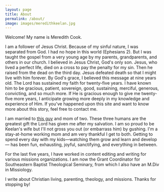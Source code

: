 ```yaml
---
layout: page
title: About
permalink: /about/
image: images/meredithkeelan.jpg
---
```


Welcome! My name is Meredith Cook. 

I am a follower of Jesus Christ. Because of my sinful nature, I was separated from God. I had no hope in this world (Ephesians 2). But I was taught the gospel from a very young age by my parents, grandparents, and others in our church. I believed in Jesus Christ, God's only son. Jesus, who lived a perfect life, died on a cross to pay the penalty for my sin. Then he raised from the dead on the third day. Jesus defeated death so that I might live with him forever. By God's grace, I believed this message at nine years old. The Lord has sustained my faith for twenty-five years. I have known him to be gracious, patient, sovereign, good, sustaining, merciful, generous, convicting, and so much more. If He is gracious enough to give me twenty-five more years, I anticipate growing more deeply in my knowledge and experience of Him. If you've happened upon this site and want to know more about this story, feel free to contact me.

I am married to  <u><a href="http://keelancook.com">this guy</a></u> and mom of two. These three humans are the greatest gift the Lord has given me after my salvation. I am so proud to be Keelan's wife but I'll not gross you out (or embarrass him) by gushing. I'm a stay-at-home working mom and am very thankful I get to both. Getting to spend every day with my kids—watching them grow and learn and develop— has been fun, exhausting, joyful, sanctifying, and everything in between.

For the last five years, I have worked in content editing and writing for various missions organizations. I am now the Grant Coordinator for Southeastern Baptist Theological Seminary, from which I also have an M.Div in Missiology. 

I write about Christian living, parenting, theology, and missions. Thanks for stopping by!
